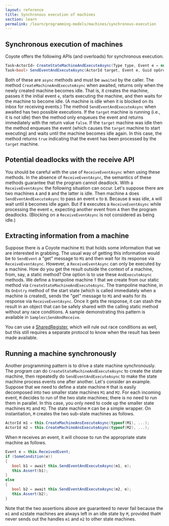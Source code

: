 ```yaml
---
layout: reference
title: Synchronous execution of machines
section: learn
permalink: /learn/programming-models/machines/synchronous-execution
---
```


## Synchronous execution of machines

Coyote offers the following APIs (and overloads) for synchronous execution.

```c#
Task<ActorId> CreateStateMachineAndExecuteAsync(Type type, Event e = null, Guid opGroupId = default);
Task<bool> SendEventAndExecuteAsync(ActorId target, Event e, Guid opGroupId = default, SendOptions options = null);
```

Both of these are `async` methods and must be `awaited` by the caller. The method
`CreateMachineAndExecuteAsync` when awaited, returns only when the newly created machine becomes idle. That
is, it creates the machine, passes it the initial event `e`, starts executing the machine, and then
waits for the machine to become idle. (A machine is idle when it is blocked on its inbox for receiving
events.) The method `SendEventAndExecuteAsync` when awaited has two possible executions. If the `target`
machine is running (i.e., it is not idle) then the method only enqueues the event and returns
immediately with the return value `false`. If the `target` machine was idle then the method enqueues
the event (which causes the `target` machine to start executing) and waits until the machine becomes
idle again. In this case, the method returns `true` indicating that the event has been processed by the
`target` machine.

## Potential deadlocks with the receive API

You should be careful with the use of `ReceiveEventAsync` when using these methods.
In the absence of `ReceiveEventAsync`, the semantics of these methods guarantee that the program
cannot deadlock. With a `ReceiveEventAsync` the following situation can occur. Let's suppose
there are two machines `A` and `B` and the latter is idle. Then machine `A` does `SendEventAndExecuteAsync` to pass an event `e` to `B`. Because `B` was idle, `A`
will wait until `B` becomes idle again. But if `B` executes a `ReceiveEventAsync` while
processing the event `e`, expecting another event from `A` then the program deadlocks.
(Blocking on a `ReceiveEventAsync` is not considered as being idle.)

## Extracting information from a machine

Suppose there is a Coyote machine `M1` that holds some information that we are interested in grabbing.
The usual way of getting this information would be to `SendEvent` a "get" message to `M1` and then
wait for its response via `ReceiveEventAsync`. However, a `ReceiveEventAsync` can only be
executed by a machine. How do you get the result outside the context of a machine, from, say,
a static method? One option is to use these `AndExecuteAsync` methods. We define a trampoline
machine `T` that we create from our static method via `CreateStateMachineAndExecuteAsync`.
The trampoline machine, in its `OnEntry` method of the start state (which is called immediately
when a machine is created), sends the "get" message to `M1` and waits for its response
via `ReceiveEventAsync`. Once it gets the response, it can stash the result in an object
that can be safely shared with the calling static method without any race conditions.
A sample demonstrating this pattern is available in `Samples\SendAndReceive`.

You can use a [SharedRegister](/coyote/learn/advanced/object-sharing), which will rule out race
conditions as well, but this still requires a separate protocol to know when the result has been made
available.

## Running a machine synchronously

Another programming pattern is to drive a state machine synchronously. The program can do
`CreateStateMachineAndExecuteAsync` to create the state machine, then repeatedly do
`SendEventAndExecuteAsync` to make the state machine process events one after another. Let's consider an
example. Suppose that we need to define a state machine `M` that is easily decomposed into two smaller
state machines `M1` and `M2`. For each incoming event, `M` decides to run of the two state machines;
there is no need to run them in parallel. In this case, you only need to code up the smaller
state machines `M1` and `M2`. The state machine `M` can be a simple wrapper. On instantiation, `M`
creates the two sub-state machines as follows.

```c#
ActorId m1 = this.CreateMachineAnsExecuteAsync(typeof(M1), ...);
ActorId m2 = this.CreateMachineAnsExecuteAsync(typeof(M2), ...);
```

When `M` receives an event, it will choose to run the appropriate state machine as follows.

```c#
Event e = this.ReceivedEvent;
if (SomeCondition(e))
{
   bool b1 = await this.SendEventAndExecuteAsync(m1, e);
   this.Assert(b1);
}
else
{
   bool b2 = await this.SendEventAndExecuteAsync(m2, e);
   this.Assert(b2);
}
```

Note that the two assertions above are guaranteed to never fail because the `m1` and `m2`state machines
are always left in an idle state by `M`, provided that`M` never sends out the handles `m1` and `m2` to
other state machines.
